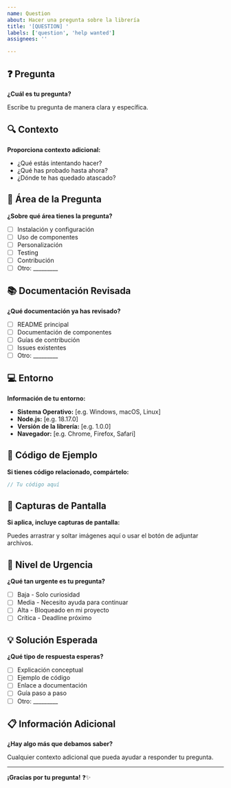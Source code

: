 ```yaml
---
name: Question
about: Hacer una pregunta sobre la librería
title: '[QUESTION] '
labels: ['question', 'help wanted']
assignees: ''

---
```


## ❓ Pregunta

**¿Cuál es tu pregunta?**

Escribe tu pregunta de manera clara y específica.

## 🔍 Contexto

**Proporciona contexto adicional:**

- ¿Qué estás intentando hacer?
- ¿Qué has probado hasta ahora?
- ¿Dónde te has quedado atascado?

## 🎯 Área de la Pregunta

**¿Sobre qué área tienes la pregunta?**

- [ ] Instalación y configuración
- [ ] Uso de componentes
- [ ] Personalización
- [ ] Testing
- [ ] Contribución
- [ ] Otro: _________

## 📚 Documentación Revisada

**¿Qué documentación ya has revisado?**

- [ ] README principal
- [ ] Documentación de componentes
- [ ] Guías de contribución
- [ ] Issues existentes
- [ ] Otro: _________

## 💻 Entorno

**Información de tu entorno:**

- **Sistema Operativo:** [e.g. Windows, macOS, Linux]
- **Node.js:** [e.g. 18.17.0]
- **Versión de la librería:** [e.g. 1.0.0]
- **Navegador:** [e.g. Chrome, Firefox, Safari]

## 🔧 Código de Ejemplo

**Si tienes código relacionado, compártelo:**

```javascript
// Tu código aquí
```

## 📸 Capturas de Pantalla

**Si aplica, incluye capturas de pantalla:**

Puedes arrastrar y soltar imágenes aquí o usar el botón de adjuntar archivos.

## 🎯 Nivel de Urgencia

**¿Qué tan urgente es tu pregunta?**

- [ ] Baja - Solo curiosidad
- [ ] Media - Necesito ayuda para continuar
- [ ] Alta - Bloqueado en mi proyecto
- [ ] Crítica - Deadline próximo

## 💡 Solución Esperada

**¿Qué tipo de respuesta esperas?**

- [ ] Explicación conceptual
- [ ] Ejemplo de código
- [ ] Enlace a documentación
- [ ] Guía paso a paso
- [ ] Otro: _________

## 📋 Información Adicional

**¿Hay algo más que debamos saber?**

Cualquier contexto adicional que pueda ayudar a responder tu pregunta.

---

**¡Gracias por tu pregunta!** ❓✨
